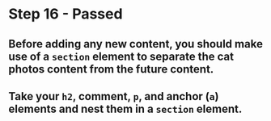 # Step 16 - Passed
## Before adding any new content, you should make use of a `section` element to separate the cat photos content from the future content.

## Take your `h2`, comment, `p`, and anchor (`a`) elements and nest them in a `section` element.
